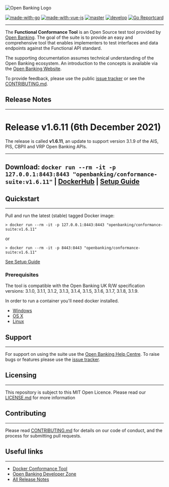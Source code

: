 ![Open Banking Logo](https://bitbucket.org/openbankingteam/conformance-suite/raw/99b76db5f60bb4d790d6f32bffae29cbe95a3661/docs/static_files/OBIE_logotype_blue_RGB.PNG)

[![made-with-go](https://img.shields.io/badge/Made%20with-Go-1f425Ff.svg)](https://www.golang.org/)
[![made-with-vue-js](https://img.shields.io/badge/Made%20with-Vue.JS-1f425Ff.svg)](https://vuejs.org/)
[![master](https://img.shields.io/bitbucket/pipelines/openbankingteam/conformance-suite/master.svg)](https://bitbucket.org/openbankingteam/conformance-suite/addon/pipelines/home#!/results/branch/master/page/1)
[![develop](https://img.shields.io/bitbucket/pipelines/openbankingteam/conformance-suite/develop.svg)](https://bitbucket.org/openbankingteam/conformance-suite/addon/pipelines/home#!/results/branch/develop/page/1)
[![Go Reportcard](https://goreportcard.com/badge/bitbucket.org/openbankingteam/conformance-suite)](https://goreportcard.com/report/bitbucket.org/openbankingteam/conformance-suite)

---

The **Functional Conformance Tool** is an Open Source test tool provided by [Open Banking](https://www.openbanking.org.uk/). The goal of the suite is to provide an easy and comprehensive tool that enables implementers to test interfaces and data endpoints against the Functional API standard.

The supporting documentation assumes technical understanding of the Open Banking ecosystem. An introduction to the concepts is available via the [Open Banking Website](https://www.openbanking.org.uk/).

To provide feedback, please use the public [issue tracker](https://bitbucket.org/openbankingteam/conformance-suite/issues) or see the [CONTRIBUTING.md](CONTRIBUTING.md).

## Release Notes
* * *

# Release v1.6.11 (6th December 2021)

The release is called **v1.6.11**, an update to support version 3.1.9 of the AIS, PIS, CBPII and VRP Open Banking APIs.

---
**Download**:
`docker run --rm -it -p 127.0.0.1:8443:8443 "openbanking/conformance-suite:v1.6.11"` |
[DockerHub](https://hub.docker.com/r/openbanking/conformance-suite) |
[Setup Guide](https://bitbucket.org/openbankingteam/conformance-suite/src/develop/docs/setup-guide.md)
---


## Quickstart
* * *

Pull and run the latest (stable) tagged Docker image:

    > docker run --rm -it -p 127.0.0.1:8443:8443 "openbanking/conformance-suite:v1.6.11"

or

    > docker run --rm -it -p 8443:8443 "openbanking/conformance-suite:v1.6.11"

[See Setup Guide](https://bitbucket.org/openbankingteam/conformance-suite/src/develop/docs/setup-guide.md)

### Prerequisites

The tool is compatible with the Open Banking UK R/W specification versions: 3.1.0, 3.1.1, 3.1.2, 3.1.3, 3.1.4, 3.1.5, 3.1.6, 3.1.7, 3.1.8, 3.1.9.

In order to run a container you'll need docker installed.

* [Windows](https://docs.docker.com/windows/started)
* [OS X](https://docs.docker.com/mac/started/)
* [Linux](https://docs.docker.com/linux/started/)

## Support
* * *

For support on using the suite use the [Open Banking Help Centre](https://openbanking.atlassian.net/servicedesk/customer/portals). To raise bugs or features please use the [issue tracker](https://bitbucket.org/openbankingteam/conformance-suite/issues).

## Licensing
* * *

This repository is subject to this MIT Open Licence. Please read our [LICENSE.md](https://bitbucket.org/openbankingteam/conformance-suite/src/develop/LICENSE.md) for more information

## Contributing
* * *
Please read [CONTRIBUTING.md](https://bitbucket.org/openbankingteam/conformance-suite/src/develop/CONTRIBUTING.md) for details on our code of conduct, and the process for submitting pull requests.

## Useful links
* * *

* [Docker Conformance Tool](https://hub.docker.com/r/openbanking/conformance-suite/)
* [Open Banking Developer Zone](https://openbanking.atlassian.net/wiki/spaces/DZ/overview)
* [All Release Notes](https://bitbucket.org/openbankingteam/conformance-suite/src/develop/docs/releases/releases.md)
